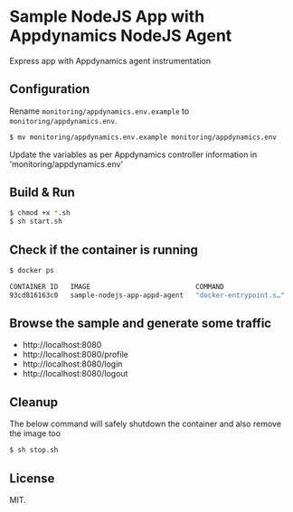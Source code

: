 # Sample NodeJS App with Appdynamics NodeJS Agent
Express app with Appdynamics agent instrumentation

## Configuration

Rename `monitoring/appdynamics.env.example` to `monitoring/appdynamics.env`.

```bash
$ mv monitoring/appdynamics.env.example monitoring/appdynamics.env
```

Update the variables as per Appdynamics controller information in 'monitoring/appdynamics.env'


## Build & Run

```bash
$ chmod +x *.sh
$ sh start.sh
```

## Check if the container is running

```bash
$ docker ps

CONTAINER ID   IMAGE                          COMMAND                  CREATED         STATUS         PORTS                                       NAMES
93cd816163c0   sample-nodejs-app-appd-agent   "docker-entrypoint.s…"   9 seconds ago   Up 8 seconds   0.0.0.0:8080->8080/tcp, :::8080->8080/tcp   sample-nodejs-app-appd-agent
```

## Browse the sample and generate some traffic

* http://localhost:8080
* http://localhost:8080/profile
* http://localhost:8080/login
* http://localhost:8080/logout

## Cleanup

The below command will safely shutdown the container and also remove the image too

```bash
$ sh stop.sh
```

## License
MIT.